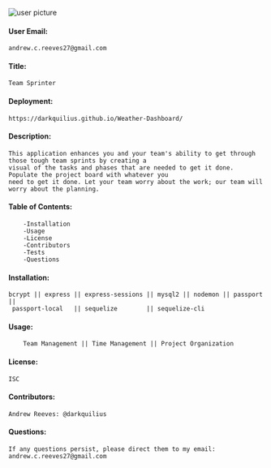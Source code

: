 ![user picture](https://avatars1.githubusercontent.com/u/57682169?v=4)

#### User Email: 
    andrew.c.reeves27@gmail.com
    
#### Title: 
    Team Sprinter
    
#### Deployment:
    https://darkquilius.github.io/Weather-Dashboard/
    
#### Description:
    This application enhances you and your team's ability to get through those tough team sprints by creating a 
    visual of the tasks and phases that are needed to get it done. Populate the project board with whatever you
    need to get it done. Let your team worry about the work; our team will worry about the planning.
    
#### Table of Contents:
        -Installation
        -Usage
        -License
        -Contributors
        -Tests
        -Questions
        
#### Installation:
    bcrypt || express || express-sessions || mysql2 || nodemon || passport || 
     passport-local   || sequelize        || sequelize-cli

#### Usage:
        Team Management || Time Management || Project Organization
    
#### License:
    ISC
    
#### Contributors:
    Andrew Reeves: @darkquilius
    
#### Questions:
    If any questions persist, please direct them to my email: andrew.c.reeves27@gmail.com
